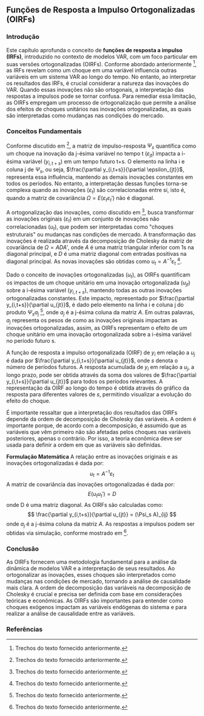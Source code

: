 ## Funções de Resposta a Impulso Ortogonalizadas (OIRFs)

### Introdução
Este capítulo aprofunda o conceito de **funções de resposta a impulso (IRFs)**, introduzido no contexto de modelos VAR, com um foco particular em suas versões ortogonalizadas (OIRFs). Conforme abordado anteriormente [^1], as IRFs revelam como um choque em uma variável influencia outras variáveis em um sistema VAR ao longo do tempo. No entanto, ao interpretar os resultados das IRFs, é crucial considerar a natureza das inovações do VAR. Quando essas inovações não são ortogonais, a interpretação das respostas a impulsos pode se tornar confusa. Para remediar essa limitação, as OIRFs empregam um processo de ortogonalização que permite a análise dos efeitos de choques unitários nas inovações ortogonalizadas, as quais são interpretadas como mudanças nas condições do mercado.

### Conceitos Fundamentais

Conforme discutido em [^1], a matriz de impulso-resposta $\Psi_s$ quantifica como um choque na inovação da j-ésima variável no tempo t ($ε_{jt}$) impacta a i-ésima variável ($y_{i,t+s}$) em um tempo futuro t+s. O elemento na linha i e coluna j de $\Psi_s$, ou seja, $\frac{\partial y_{i,t+s}}{\partial \epsilon_{jt}}$, representa essa influência, mantendo as demais inovações constantes em todos os períodos. No entanto, a interpretação dessas funções torna-se complexa quando as inovações ($ε_t$) são correlacionadas entre si, isto é, quando a matriz de covariância $Ω = E(ε_tε_t')$ não é diagonal.

A ortogonalização das inovações, como discutido em [^1], busca transformar as inovações originais ($ε_t$) em um conjunto de inovações não correlacionadas ($u_t$), que podem ser interpretadas como "choques estruturais" ou mudanças nas condições de mercado. A transformação das inovações é realizada através da decomposição de Cholesky da matriz de covariância de $Ω = ADA'$, onde $A$ é uma matriz triangular inferior com 1s na diagonal principal, e $D$ é uma matriz diagonal com entradas positivas na diagonal principal. As novas inovações são obtidas como $u_t = A^{-1}ε_t$ [^1].

Dado o conceito de inovações ortogonalizadas ($u_t$), as OIRFs quantificam os impactos de um choque unitário em uma inovação ortogonalizada ($u_{jt}$) sobre a i-ésima variável ($y_{i,t+s}$), mantendo todas as outras inovações ortogonalizadas constantes. Este impacto, representado por $\frac{\partial y_{i,t+s}}{\partial u_{jt}}$, é dado pelo elemento na linha i e coluna j do produto $\Psi_s a_j$ [^1], onde $a_j$ é a j-ésima coluna da matriz $A$. Em outras palavras, $a_j$ representa os pesos de como as inovações originais impactam as inovações ortogonalizadas, assim, as OIRFs representam o efeito de um choque unitário em uma inovação ortogonalizada sobre a i-ésima variável no período futuro s.

A função de resposta a impulso ortogonalizada (OIRF) de $y_i$ em relação a $u_j$ é dada por $\frac{\partial y_{i,t+s}}{\partial u_{jt}}$, onde $s$ denota o número de períodos futuros. A resposta acumulada de $y_i$ em relação a $u_j$, a longo prazo, pode ser obtida através da soma dos valores de $\frac{\partial y_{i,t+s}}{\partial u_{jt}}$ para todos os períodos relevantes. A representação da OIRF ao longo do tempo é obtida através do gráfico da resposta para diferentes valores de $s$, permitindo visualizar a evolução do efeito do choque.

É importante ressaltar que a interpretação dos resultados das OIRFs depende da ordem de decomposição de Cholesky das variáveis. A ordem é importante porque, de acordo com a decomposição, é assumido que as variáveis que vêm primeiro não são afetadas pelos choques nas variáveis posteriores, apenas o contrário. Por isso, a teoria econômica deve ser usada para definir a ordem em que as variáveis são definidas.

**Formulação Matemática**
A relação entre as inovações originais e as inovações ortogonalizadas é dada por:
$$u_t = A^{-1}ε_t$$
A matriz de covariância das inovações ortogonalizadas é dada por:
$$E(u_t u_t') = D$$
onde D é uma matriz diagonal.
As OIRFs são calculadas como:
$$ \frac{\partial y_{i,t+s}}{\partial u_{jt}} = (\Psi_s A)_{ij} $$
onde $a_j$ é a j-ésima coluna da matriz $A$.
As respostas a impulsos podem ser obtidas via simulação, conforme mostrado em [^1].

### Conclusão
As OIRFs fornecem uma metodologia fundamental para a análise da dinâmica de modelos VAR e a interpretação de seus resultados. Ao ortogonalizar as inovações, esses choques são interpretados como mudanças nas condições de mercado, tornando a análise de causalidade mais clara. A ordem de decomposição das variáveis na decomposição de Cholesky é crucial e precisa ser definida com base em considerações teóricas e econômicas. As OIRFs são importantes para entender como choques exógenos impactam as variáveis endógenas do sistema e para realizar a análise de causalidade entre as variáveis.

### Referências
[^1]: Trechos do texto fornecido anteriormente.
<!-- END -->
